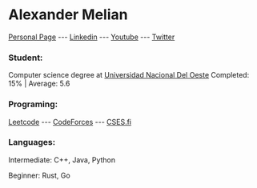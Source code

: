 # Alexander Melian
[Personal Page](https://alexandermelian.github.io/) --- [Linkedin](https://www.linkedin.com/in/alexandermelian/) --- [Youtube](https://www.youtube.com/channel/UCatILYkOh9a72u9QHJXMIkQ) --- [Twitter](https://twitter.com/AlexanderMeli4n)

### Student:

Computer science degree at [Universidad Nacional Del Oeste](http://www.uno.edu.ar/) Completed: 15% | Average: 5.6

### Programing:

[Leetcode](https://leetcode.com/AlexanderMelian/) --- [CodeForces](https://codeforces.com/profile/AlexanderMelian) --- [CSES.fi](https://cses.fi/user/61586/)

### Languages:

<p>Intermediate: C++, Java, Python<p/>
<p>Beginner: Rust, Go<p/>
